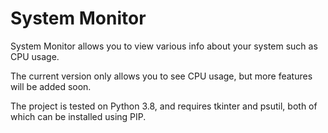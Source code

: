 # System Monitor
System Monitor allows you to view various info about your system such as CPU usage.

The current version only allows you to see CPU usage, but more features will be added soon.

The project is tested on Python 3.8, and requires tkinter and psutil, both of which can be installed using PIP.

